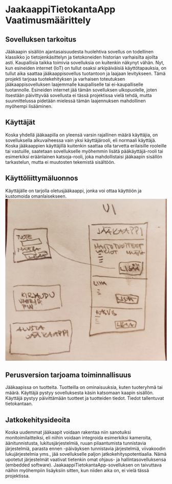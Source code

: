 # JaakaappiTietokantaApp Vaatimusmäärittely

## Sovelluksen tarkoitus
Jääkaapin sisällön ajantasaisuudesta huolehtiva sovellus on todellinen klassikko jo tietojenkäsittelyn ja tietokoneiden historian varhaisilta ajoilta asti. Kaupallisia taikka toimivia sovelluksia on kuitenkin näkynyt vähän. Nyt, kun esineiden internet (IoT) on tullut osaksi arkipäiväisiä käyttötapauksia, on tullut aika saattaa jääkaappisovellus tuotantoon ja laajaan levitykseen. Tämä projekti tarjoaa tuotekehityksen ja varhaisen toteutuksen jääkaappisovelluksen laajemmalle kaupalliselle tai ei-kaupalliselle tuotannolle. Esineiden internet jää tämän sovelluksen ulkopuolelle, joten itsestään päivittyvää sovellusta ei tässä projektissa vielä tehdä, mutta suunnittelussa pidetään mielessä tämän laajennuksen mahdollinen myöhempi lisääminen.

## Käyttäjät
Koska yhdellä jääkaapilla on yleensä varsin rajallinen määrä käyttäjia, on sovelluksella alkuvaiheessa vain yksi käyttäjärooli, eli normaali käyttäjä. Koska jääkaappien käyttäjillä kuitenkin saattaa olla tarvetta erilaisille rooleille tai vastuille, saatetaan sovellukselle myöhemmin lisätä pääkäyttäjä-rooli tai esimerkiksi eräänlainen katsoja-rooli, joka mahdollistaisi jääkaapin sisällön tarkastelun, mutta ei muutosten tekemistä sisältöön.

## Käyttöliittymäluonnos
Käyttäjälle on tarjolla oletusjääkaappi, jonka voi ottaa käyttöön ja kustomoida omanlaisekseen. 
<img src="https://github.com/terodotus/ot-harjoitustyo/blob/master/JaakaappiTietokantaApp/dokumentaatio/Kuvat/Jaakaappi_UI.jpg" width="750">

## Perusversion tarjoama toiminnallisuus
Jääkaapissa on tuotteita. Tuotteilla on ominaisuuksia, kuten tuoteryhmä tai määrä. Käyttäjä pystyy sovelluksesta käsin katsomaan kaapin sisällön. Käyttäjä pystyy päivittämään tuotteet ja tuotteiden tiedot. Tiedot tallentuvat tietokantaan.

## Jatkokehitysideoita
Koska uudemmat jääkaapit voidaan rakentaa niin sanotuiksi monitoimilaitteiksi, eli niihin voidaan integroida esimerkiksi kameroita, äänitunnistusta, lukitusjärjestelmiä, ruuan pilaantumista tunnistavia järjestelmiä, parasta ennen -päiväyksen tunnistavia järjestelmiä, viivakoodin lukujärjestelmia yms., jää sovellukselle paljon jatkokehityspotentiaalia. Nämä upotetut järjestelmät vaativat tietenkin omat ohjaus- ja hallintasovelluksensa (embedded software). JaakaappiTietokantaApp-sovelluksen on taivuttava näihin myöhempiin lisäyksiin sitten, kun niiden aika on, ei vielä tässä projektissa.

